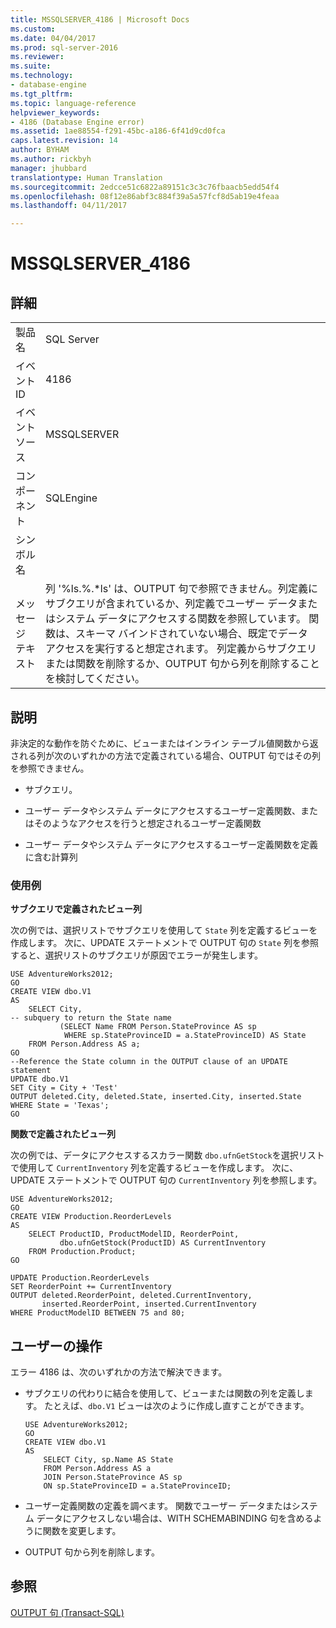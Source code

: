 ```yaml
---
title: MSSQLSERVER_4186 | Microsoft Docs
ms.custom: 
ms.date: 04/04/2017
ms.prod: sql-server-2016
ms.reviewer: 
ms.suite: 
ms.technology:
- database-engine
ms.tgt_pltfrm: 
ms.topic: language-reference
helpviewer_keywords:
- 4186 (Database Engine error)
ms.assetid: 1ae88554-f291-45bc-a186-6f41d9cd0fca
caps.latest.revision: 14
author: BYHAM
ms.author: rickbyh
manager: jhubbard
translationtype: Human Translation
ms.sourcegitcommit: 2edcce51c6822a89151c3c3c76fbaacb5edd54f4
ms.openlocfilehash: 08f12e86abf3c884f39a5a57fcf8d5ab19e4feaa
ms.lasthandoff: 04/11/2017

---
```

# <a name="mssqlserver4186"></a>MSSQLSERVER_4186
  
## <a name="details"></a>詳細  
  
|||  
|-|-|  
|製品名|SQL Server|  
|イベント ID|4186|  
|イベント ソース|MSSQLSERVER|  
|コンポーネント|SQLEngine|  
|シンボル名||  
|メッセージ テキスト|列 '%ls.%.*ls' は、OUTPUT 句で参照できません。列定義にサブクエリが含まれているか、列定義でユーザー データまたはシステム データにアクセスする関数を参照しています。 関数は、スキーマ バインドされていない場合、既定でデータ アクセスを実行すると想定されます。 列定義からサブクエリまたは関数を削除するか、OUTPUT 句から列を削除することを検討してください。|  
  
## <a name="explanation"></a>説明  
非決定的な動作を防ぐために、ビューまたはインライン テーブル値関数から返される列が次のいずれかの方法で定義されている場合、OUTPUT 句ではその列を参照できません。  
  
-   サブクエリ。  
  
-   ユーザー データやシステム データにアクセスするユーザー定義関数、またはそのようなアクセスを行うと想定されるユーザー定義関数  
  
-   ユーザー データやシステム データにアクセスするユーザー定義関数を定義に含む計算列  
  
### <a name="examples"></a>使用例  
**サブクエリで定義されたビュー列**  
  
次の例では、選択リストでサブクエリを使用して `State` 列を定義するビューを作成します。 次に、UPDATE ステートメントで OUTPUT 句の `State` 列を参照すると、選択リストのサブクエリが原因でエラーが発生します。  
  
```  
USE AdventureWorks2012;  
GO  
CREATE VIEW dbo.V1  
AS  
    SELECT City,  
-- subquery to return the State name  
           (SELECT Name FROM Person.StateProvince AS sp   
            WHERE sp.StateProvinceID = a.StateProvinceID) AS State  
    FROM Person.Address AS a;  
GO  
--Reference the State column in the OUTPUT clause of an UPDATE statement  
UPDATE dbo.V1   
SET City = City + 'Test'   
OUTPUT deleted.City, deleted.State, inserted.City, inserted.State  
WHERE State = 'Texas';  
GO  
```  
  
**関数で定義されたビュー列**  
  
次の例では、データにアクセスするスカラー関数 `dbo.ufnGetStock`を選択リストで使用して `CurrentInventory` 列を定義するビューを作成します。 次に、UPDATE ステートメントで OUTPUT 句の `CurrentInventory` 列を参照します。  
  
```  
USE AdventureWorks2012;  
GO  
CREATE VIEW Production.ReorderLevels  
AS  
    SELECT ProductID, ProductModelID, ReorderPoint,  
           dbo.ufnGetStock(ProductID) AS CurrentInventory  
    FROM Production.Product;  
GO  
  
UPDATE Production.ReorderLevels  
SET ReorderPoint += CurrentInventory  
OUTPUT deleted.ReorderPoint, deleted.CurrentInventory,  
       inserted.ReorderPoint, inserted.CurrentInventory  
WHERE ProductModelID BETWEEN 75 and 80;  
```  
  
## <a name="user-action"></a>ユーザーの操作  
エラー 4186 は、次のいずれかの方法で解決できます。  
  
-   サブクエリの代わりに結合を使用して、ビューまたは関数の列を定義します。 たとえば、`dbo.V1` ビューは次のように作成し直すことができます。  
  
    ```  
    USE AdventureWorks2012;  
    GO  
    CREATE VIEW dbo.V1  
    AS  
        SELECT City, sp.Name AS State  
        FROM Person.Address AS a   
        JOIN Person.StateProvince AS sp   
        ON sp.StateProvinceID = a.StateProvinceID;  
    ```  
  
-   ユーザー定義関数の定義を調べます。 関数でユーザー データまたはシステム データにアクセスしない場合は、WITH SCHEMABINDING 句を含めるように関数を変更します。  
  
-   OUTPUT 句から列を削除します。  
  
## <a name="see-also"></a>参照  
[OUTPUT 句 &#40;Transact-SQL&#41;](~/t-sql/queries/output-clause-transact-sql.md)  
  

